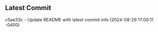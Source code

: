 
## Latest Commit
c5ae33c - Update README with latest commit info (2024-08-29 17:00:11 -0400) <Yunxi-Zhou>
